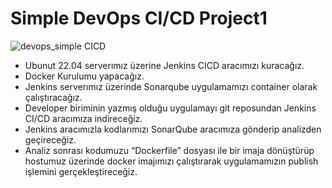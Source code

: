 # Simple DevOps CI/CD Project1
![devops_simple CICD](https://github.com/user-attachments/assets/01f7d74c-1c2f-4be0-a501-fd0f8d6567ad)

- Ubunut 22.04 serverımız üzerine Jenkins CICD aracımızı kuracağız.
- Docker Kurulumu yapacağız.
- Jenkins serverımız üzerinde Sonarqube uygulamamızı container olarak çalıştıracağız.
- Developer biriminin yazmış olduğu uygulamayı git reposundan Jenkins CI/CD aracımıza indireceğiz.
- Jenkins aracımızla kodlarımızı SonarQube aracımıza gönderip analizden geçireceğiz.
- Analiz sonrası kodumuzu “Dockerfile” dosyası ile bir imaja dönüştürüp hostumuz üzerinde docker imajımızı çalıştırarak uygulamamızın publish işlemini gerçekleştireceğiz. 


